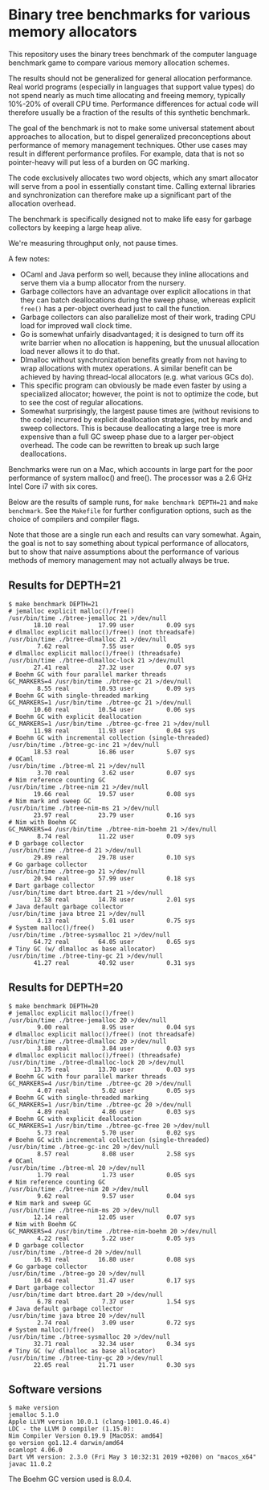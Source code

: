 # Binary tree benchmarks for various memory allocators

This repository uses the binary trees benchmark of the computer language
benchmark game to compare various memory allocation schemes.

The results should not be generalized for general allocation performance.
Real world programs (especially in languages that support value types) do
not spend nearly as much time allocating and freeing memory, typically
10%-20% of overall CPU time. Performance differences for actual code will
therefore usually be a fraction of the results of this synthetic benchmark.

The goal of the benchmark is not to make some universal statement about
approaches to allocation, but to dispel generalized preconceptions about
performance of memory management techniques. Other use cases may result in
different performance profiles. For example, data that is not so
pointer-heavy will put less of a burden on GC marking.

The code exclusively allocates two word objects, which any smart allocator
will serve from a pool in essentially constant time. Calling external
libraries and synchronization can therefore make up a significant part of
the allocation overhead.

The benchmark is specifically designed not to make life easy for garbage
collectors by keeping a large heap alive.

We're measuring throughput only, not pause times.

A few notes:

* OCaml and Java perform so well, because they inline allocations and serve
  them via a bump allocator from the nursery.
* Garbage collectors have an advantage over explicit allocations in that
  they can batch deallocations during the sweep phase, whereas explicit
  `free()` has a per-object overhead just to call the function.
* Garbage collectors can also parallelize most of their work, trading CPU
  load for improved wall clock time.
* Go is somewhat unfairly disadvantaged; it is designed to turn off its
  write barrier when no allocation is happening, but the unusual allocation
  load never allows it to do that.
* Dlmalloc without synchronization benefits greatly from not having to wrap
  allocations with mutex operations. A similar benefit can be achieved by
  having thread-local allocators (e.g. what various GCs do).
* This specific program can obviously be made even faster by using a
  specialized allocator; however, the point is not to optimize the code, but
  to see the cost of regular allocations.
* Somewhat surprisingly, the largest pause times are (without revisions to
  the code) incurred by explicit deallocation strategies, not by mark and
  sweep collectors. This is because deallocating a large tree is more
  expensive than a full GC sweep phase due to a larger per-object overhead.
  The code can be rewritten to break up such large deallocations.

Benchmarks were run on a Mac, which accounts in large part for the poor
performance of system malloc() and free(). The processor was a 2.6 GHz Intel
Core i7 with six cores.

Below are the results of sample runs, for `make benchmark DEPTH=21` and
`make benchmark`. See the `Makefile` for further configuration options, such
as the choice of compilers and compiler flags.

Note that those are a single run each and results can vary somewhat. Again,
the goal is not to say something about typical performance of allocators,
but to show that naive assumptions about the performance of various methods
of memory management may not actually always be true.

## Results for DEPTH=21

```
$ make benchmark DEPTH=21
# jemalloc explicit malloc()/free()
/usr/bin/time ./btree-jemalloc 21 >/dev/null
       18.10 real        17.99 user         0.09 sys
# dlmalloc explicit malloc()/free() (not threadsafe)
/usr/bin/time ./btree-dlmalloc 21 >/dev/null
        7.62 real         7.55 user         0.05 sys
# dlmalloc explicit malloc()/free() (threadsafe)
/usr/bin/time ./btree-dlmalloc-lock 21 >/dev/null
       27.41 real        27.32 user         0.07 sys
# Boehm GC with four parallel marker threads
GC_MARKERS=4 /usr/bin/time ./btree-gc 21 >/dev/null
        8.55 real        10.93 user         0.09 sys
# Boehm GC with single-threaded marking
GC_MARKERS=1 /usr/bin/time ./btree-gc 21 >/dev/null
       10.60 real        10.54 user         0.06 sys
# Boehm GC with explicit deallocation
GC_MARKERS=1 /usr/bin/time ./btree-gc-free 21 >/dev/null
       11.98 real        11.93 user         0.04 sys
# Boehm GC with incremental collection (single-threaded)
/usr/bin/time ./btree-gc-inc 21 >/dev/null
       18.53 real        16.86 user         5.07 sys
# OCaml
/usr/bin/time ./btree-ml 21 >/dev/null
        3.70 real         3.62 user         0.07 sys
# Nim reference counting GC
/usr/bin/time ./btree-nim 21 >/dev/null
       19.66 real        19.57 user         0.08 sys
# Nim mark and sweep GC
/usr/bin/time ./btree-nim-ms 21 >/dev/null
       23.97 real        23.79 user         0.16 sys
# Nim with Boehm GC
GC_MARKERS=4 /usr/bin/time ./btree-nim-boehm 21 >/dev/null
        8.74 real        11.22 user         0.09 sys
# D garbage collector
/usr/bin/time ./btree-d 21 >/dev/null
       29.89 real        29.78 user         0.10 sys
# Go garbage collector
/usr/bin/time ./btree-go 21 >/dev/null
       20.94 real        57.99 user         0.18 sys
# Dart garbage collector
/usr/bin/time dart btree.dart 21 >/dev/null
       12.58 real        14.78 user         2.01 sys
# Java default garbage collector
/usr/bin/time java btree 21 >/dev/null
        4.13 real         5.01 user         0.75 sys
# System malloc()/free()
/usr/bin/time ./btree-sysmalloc 21 >/dev/null
       64.72 real        64.05 user         0.65 sys
# Tiny GC (w/ dlmalloc as base allocator)
/usr/bin/time ./btree-tiny-gc 21 >/dev/null
       41.27 real        40.92 user         0.31 sys
```

## Results for DEPTH=20

```
$ make benchmark DEPTH=20
# jemalloc explicit malloc()/free()
/usr/bin/time ./btree-jemalloc 20 >/dev/null
        9.00 real         8.95 user         0.04 sys
# dlmalloc explicit malloc()/free() (not threadsafe)
/usr/bin/time ./btree-dlmalloc 20 >/dev/null
        3.88 real         3.84 user         0.03 sys
# dlmalloc explicit malloc()/free() (threadsafe)
/usr/bin/time ./btree-dlmalloc-lock 20 >/dev/null
       13.75 real        13.70 user         0.03 sys
# Boehm GC with four parallel marker threads
GC_MARKERS=4 /usr/bin/time ./btree-gc 20 >/dev/null
        4.07 real         5.02 user         0.05 sys
# Boehm GC with single-threaded marking
GC_MARKERS=1 /usr/bin/time ./btree-gc 20 >/dev/null
        4.89 real         4.86 user         0.03 sys
# Boehm GC with explicit deallocation
GC_MARKERS=1 /usr/bin/time ./btree-gc-free 20 >/dev/null
        5.73 real         5.70 user         0.02 sys
# Boehm GC with incremental collection (single-threaded)
/usr/bin/time ./btree-gc-inc 20 >/dev/null
        8.57 real         8.08 user         2.58 sys
# OCaml
/usr/bin/time ./btree-ml 20 >/dev/null
        1.79 real         1.73 user         0.05 sys
# Nim reference counting GC
/usr/bin/time ./btree-nim 20 >/dev/null
        9.62 real         9.57 user         0.04 sys
# Nim mark and sweep GC
/usr/bin/time ./btree-nim-ms 20 >/dev/null
       12.14 real        12.05 user         0.07 sys
# Nim with Boehm GC
GC_MARKERS=4 /usr/bin/time ./btree-nim-boehm 20 >/dev/null
        4.22 real         5.22 user         0.05 sys
# D garbage collector
/usr/bin/time ./btree-d 20 >/dev/null
       16.91 real        16.80 user         0.08 sys
# Go garbage collector
/usr/bin/time ./btree-go 20 >/dev/null
       10.64 real        31.47 user         0.17 sys
# Dart garbage collector
/usr/bin/time dart btree.dart 20 >/dev/null
        6.78 real         7.37 user         1.54 sys
# Java default garbage collector
/usr/bin/time java btree 20 >/dev/null
        2.74 real         3.09 user         0.72 sys
# System malloc()/free()
/usr/bin/time ./btree-sysmalloc 20 >/dev/null
       32.71 real        32.34 user         0.34 sys
# Tiny GC (w/ dlmalloc as base allocator)
/usr/bin/time ./btree-tiny-gc 20 >/dev/null
       22.05 real        21.71 user         0.30 sys
```

## Software versions

```
$ make version
jemalloc 5.1.0
Apple LLVM version 10.0.1 (clang-1001.0.46.4)
LDC - the LLVM D compiler (1.15.0):
Nim Compiler Version 0.19.9 [MacOSX: amd64]
go version go1.12.4 darwin/amd64
ocamlopt 4.06.0
Dart VM version: 2.3.0 (Fri May 3 10:32:31 2019 +0200) on "macos_x64"
javac 11.0.2
```

The Boehm GC version used is 8.0.4.
